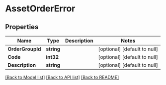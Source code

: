 # AssetOrderError

## Properties
Name | Type | Description | Notes
------------ | ------------- | ------------- | -------------
**OrderGroupId** | **string** |  | [optional] [default to null]
**Code** | **int32** |  | [optional] [default to null]
**Description** | **string** |  | [optional] [default to null]

[[Back to Model list]](../README.md#documentation-for-models) [[Back to API list]](../README.md#documentation-for-api-endpoints) [[Back to README]](../README.md)

